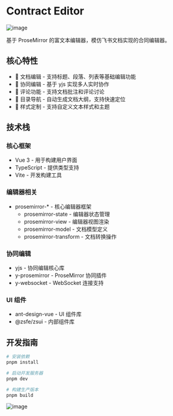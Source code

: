 # Contract Editor
![image](./shot.png)

基于 ProseMirror 的富文本编辑器，模仿飞书文档实现的合同编辑器。

## 核心特性

- 📝 文档编辑 - 支持标题、段落、列表等基础编辑功能
- 👥 协同编辑 - 基于 yjs 实现多人实时协作
- 💬 评论功能 - 支持文档批注和评论讨论
- 📑 目录导航 - 自动生成文档大纲，支持快速定位
- 🎨 样式定制 - 支持自定义文本样式和主题

## 技术栈

### 核心框架
- Vue 3 - 用于构建用户界面
- TypeScript - 提供类型支持
- Vite - 开发构建工具

### 编辑器相关
- prosemirror-* - 核心编辑器框架
  - prosemirror-state - 编辑器状态管理
  - prosemirror-view - 编辑器视图渲染
  - prosemirror-model - 文档模型定义
  - prosemirror-transform - 文档转换操作

### 协同编辑
- yjs - 协同编辑核心库
- y-prosemirror - ProseMirror 协同插件
- y-websocket - WebSocket 连接支持

### UI 组件
- ant-design-vue - UI 组件库
- @zsfe/zsui - 内部组件库

## 开发指南

```bash
# 安装依赖
pnpm install

# 启动开发服务器
pnpm dev

# 构建生产版本
pnpm build
```
![image](./shot.png)